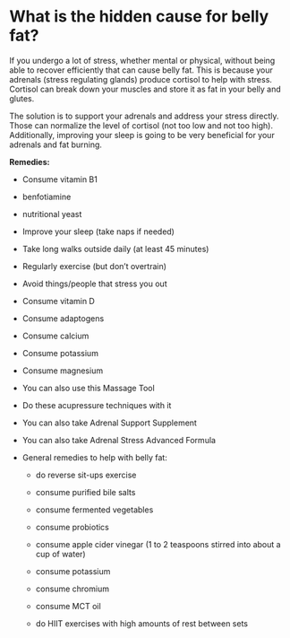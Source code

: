 # What is the hidden cause for belly fat?

If you undergo a lot of stress, whether mental or physical, without being able to recover efficiently that can cause belly fat. This is because your adrenals (stress regulating glands) produce cortisol to help with stress. Cortisol can break down your muscles and store it as fat in your belly and glutes.

The solution is to support your adrenals and address your stress directly. Those can normalize the level of cortisol (not too low and not too high). Additionally, improving your sleep is going to be very beneficial for your adrenals and fat burning.

**Remedies:**

- Consume vitamin B1

- benfotiamine

- nutritional yeast

- Improve your sleep (take naps if needed)

- Take long walks outside daily (at least 45 minutes)

- Regularly exercise (but don’t overtrain)

- Avoid things/people that stress you out

- Consume vitamin D

- Consume adaptogens

- Consume calcium

- Consume potassium

- Consume magnesium

- You can also use this Massage Tool

- Do these acupressure techniques with it

- You can also take Adrenal Support Supplement

- You can also take Adrenal Stress Advanced Formula

- General remedies to help with belly fat:

    - do reverse sit-ups exercise

    - consume purified bile salts

    - consume fermented vegetables

    - consume probiotics

    - consume apple cider vinegar (1 to 2 teaspoons stirred into about a cup of water)

    - consume potassium

    - consume chromium

    - consume MCT oil

    - do HIIT exercises with high amounts of rest between sets